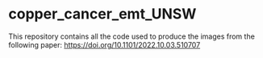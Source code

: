 # copper_cancer_emt_UNSW
This repository contains all the code used to produce the images from the following paper: https://doi.org/10.1101/2022.10.03.510707
